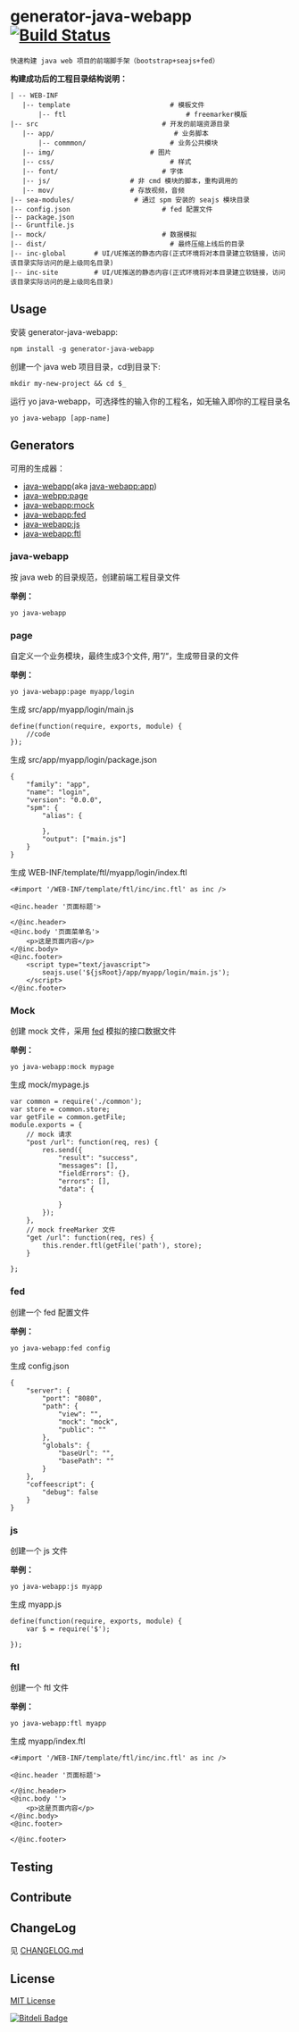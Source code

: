 # generator-java-webapp  [![Build Status](https://secure.travis-ci.org/17173/generator-java-webapp.png?branch=master)](https://travis-ci.org/17173/generator-java-webapp)

```
快速构建 java web 项目的前端脚手架（bootstrap+seajs+fed）
```     
     
 **构建成功后的工程目录结构说明：**
 
 ```
| -- WEB-INF
    |-- template                         # 模板文件
        |-- ftl                              # freemarker模版
|-- src                               # 开发的前端资源目录
    |-- app/                              # 业务脚本
        |-- commmon/                     # 业务公共模块
    |-- img/                        # 图片
    |-- css/                             # 样式
    |-- font/                          # 字体
    |-- js/                    # 非 cmd 模块的脚本，重构调用的
    |-- mov/                   # 存放视频，音频
|-- sea-modules/               # 通过 spm 安装的 seajs 模块目录
|-- config.json                       # fed 配置文件
|-- package.json
|-- Gruntfile.js
|-- mock/                             # 数据模拟
|-- dist/                               # 最终压缩上线后的目录
|-- inc-global       # UI/UE推送的静态内容(正式环境将对本目录建立软链接，访问该目录实际访问的是上级同名目录)
|-- inc-site         # UI/UE推送的静态内容(正式环境将对本目录建立软链接，访问该目录实际访问的是上级同名目录)

```	

## Usage

安装 generator-java-webapp:

```
npm install -g generator-java-webapp
```

创建一个 java web 项目目录，cd到目录下:

```
mkdir my-new-project && cd $_
```

运行 yo java-webapp，可选择性的输入你的工程名，如无输入即你的工程目录名

```
yo java-webapp [app-name]
```

## Generators

可用的生成器：

* [java-webapp](#java-webapp)(aka [java-webapp:app](#java-webapp))
* [java-webpp:page](#page)
* [java-webapp:mock](#mock)
* [java-webapp:fed](#fed)
* [java-webapp:js](#js)
* [java-webapp:ftl](#ftl)

### java-webapp

按 java web 的目录规范，创建前端工程目录文件

**举例：**

```
yo java-webapp
```
### page

自定义一个业务模块，最终生成3个文件, 用”/“，生成带目录的文件

**举例：**

```
yo java-webapp:page myapp/login
```

生成 src/app/myapp/login/main.js

```
define(function(require, exports, module) {
    //code
});
```

生成 src/app/myapp/login/package.json

```
{
    "family": "app",
    "name": "login",
    "version": "0.0.0",
    "spm": {
        "alias": {
            
        },
        "output": ["main.js"]
    }
}
```

生成 WEB-INF/template/ftl/myapp/login/index.ftl

```
<#import '/WEB-INF/template/ftl/inc/inc.ftl' as inc />

<@inc.header '页面标题'>

</@inc.header>
<@inc.body '页面菜单名'>
    <p>这是页面内容</p>
</@inc.body>
<@inc.footer>
    <script type="text/javascript">
        seajs.use('${jsRoot}/app/myapp/login/main.js');
    </script>
</@inc.footer>
```

### Mock

创建 mock 文件，采用 [fed](https://github.com/ijse/FED) 模拟的接口数据文件

**举例：**

```
yo java-webapp:mock mypage
```

生成 mock/mypage.js

```
var common = require('./common');
var store = common.store;
var getFile = common.getFile;
module.exports = {
    // mock 请求
    "post /url": function(req, res) {
        res.send({
            "result": "success",
            "messages": [],
            "fieldErrors": {},
            "errors": [],
            "data": {

            }
        });
    },
    // mock freeMarker 文件
    "get /url": function(req, res) {
        this.render.ftl(getFile('path'), store);
    }

};
```
### fed

创建一个 fed 配置文件

**举例：**

```
yo java-webapp:fed config
```

生成 config.json

```
{
    "server": {
        "port": "8080",
        "path": {
            "view": "",
            "mock": "mock",
            "public": ""
        },
        "globals": {
            "baseUrl": "",
            "basePath": ""
        }
    },
    "coffeescript": {
        "debug": false
    }
}
```

### js

创建一个 js 文件

**举例：**

```
yo java-webapp:js myapp
```

生成 myapp.js

```
define(function(require, exports, module) {
    var $ = require('$');

});
```

### ftl

创建一个 ftl 文件

**举例：**

```
yo java-webapp:ftl myapp
```

生成 myapp/index.ftl

```
<#import '/WEB-INF/template/ftl/inc/inc.ftl' as inc />

<@inc.header '页面标题'>

</@inc.header>
<@inc.body ''>
    <p>这是页面内容</p>
</@inc.body>
<@inc.footer>
    
</@inc.footer>
```

## Testing

## Contribute

## ChangeLog

见 [CHANGELOG.md](https://github.com/17173/generator-java-webapp/blob/master/CHANGELOG.md)

## License

[MIT License](http://en.wikipedia.org/wiki/MIT_License)


[![Bitdeli Badge](https://d2weczhvl823v0.cloudfront.net/17173/generator-java-webapp/trend.png)](https://bitdeli.com/free "Bitdeli Badge")


